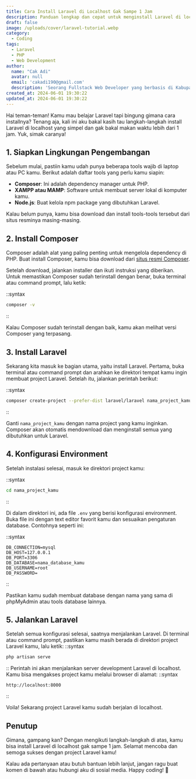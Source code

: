 ```yaml
---
title: Cara Install Laravel di Localhost Gak Sampe 1 Jam
description: Panduan lengkap dan cepat untuk menginstall Laravel di localhost dalam waktu kurang dari 1 jam. Artikel ini memberikan langkah-langkah yang simpel dan mudah diikuti, cocok untuk pemula yang ingin mulai belajar Laravel.
draft: false
image: /uploads/cover/laravel-tutorial.webp
category:
  - Coding
tags:
  - Laravel
  - PHP
  - Web Development
author:
  name: "Cak Adi"
  avatar: null
  email: 'cakadi190@gmail.com'
  description: 'Seorang Fullstack Web Developer yang berbasis di Kabupaten Ngawi yang suka sekali dengan desain dan juga hal yang berbau teknologi.'
created_at: 2024-06-01 19:30:22
updated_at: 2024-06-01 19:30:22
---
```


Hai teman-teman! Kamu mau belajar Laravel tapi bingung gimana cara installnya? Tenang aja, kali ini aku bakal kasih tau langkah-langkah install Laravel di localhost yang simpel dan gak bakal makan waktu lebih dari 1 jam. Yuk, simak caranya!

## 1. Siapkan Lingkungan Pengembangan

Sebelum mulai, pastiin kamu udah punya beberapa tools wajib di laptop atau PC kamu. Berikut adalah daftar tools yang perlu kamu siapin:

- **Composer**: Ini adalah dependency manager untuk PHP.
- **XAMPP atau MAMP**: Software untuk membuat server lokal di komputer kamu.
- **Node.js**: Buat kelola npm package yang dibutuhkan Laravel.

Kalau belum punya, kamu bisa download dan install tools-tools tersebut dari situs resminya masing-masing.

## 2. Install Composer

Composer adalah alat yang paling penting untuk mengelola dependency di PHP. Buat install Composer, kamu bisa download dari [situs resmi Composer](https://getcomposer.org/).

Setelah download, jalankan installer dan ikuti instruksi yang diberikan. Untuk memastikan Composer sudah terinstall dengan benar, buka terminal atau command prompt, lalu ketik:

::syntax
```bash
composer -v
```
::

Kalau Composer sudah terinstall dengan baik, kamu akan melihat versi Composer yang terpasang.

## 3. Install Laravel

Sekarang kita masuk ke bagian utama, yaitu install Laravel. Pertama, buka terminal atau command prompt dan arahkan ke direktori tempat kamu ingin membuat project Laravel. Setelah itu, jalankan perintah berikut:

::syntax
```bash
composer create-project --prefer-dist laravel/laravel nama_project_kamu
```
::

Ganti `nama_project_kamu` dengan nama project yang kamu inginkan. Composer akan otomatis mendownload dan menginstall semua yang dibutuhkan untuk Laravel.

## 4. Konfigurasi Environment

Setelah instalasi selesai, masuk ke direktori project kamu:

::syntax
```bash
cd nama_project_kamu
```
::

Di dalam direktori ini, ada file `.env` yang berisi konfigurasi environment. Buka file ini dengan text editor favorit kamu dan sesuaikan pengaturan database. Contohnya seperti ini:

::syntax
```text
DB_CONNECTION=mysql
DB_HOST=127.0.0.1
DB_PORT=3306
DB_DATABASE=nama_database_kamu
DB_USERNAME=root
DB_PASSWORD=
```
::

Pastikan kamu sudah membuat database dengan nama yang sama di phpMyAdmin atau tools database lainnya.

## 5. Jalankan Laravel

Setelah semua konfigurasi selesai, saatnya menjalankan Laravel. Di terminal atau command prompt, pastikan kamu masih berada di direktori project Laravel kamu, lalu ketik:
::syntax
```bash
php artisan serve
```
::
Perintah ini akan menjalankan server development Laravel di localhost. Kamu bisa mengakses project kamu melalui browser di alamat:
::syntax
```plaintext
http://localhost:8000
```
::

Voila! Sekarang project Laravel kamu sudah berjalan di localhost.

## Penutup

Gimana, gampang kan? Dengan mengikuti langkah-langkah di atas, kamu bisa install Laravel di localhost gak sampe 1 jam. Selamat mencoba dan semoga sukses dengan project Laravel kamu!

Kalau ada pertanyaan atau butuh bantuan lebih lanjut, jangan ragu buat komen di bawah atau hubungi aku di sosial media. Happy coding! 🚀